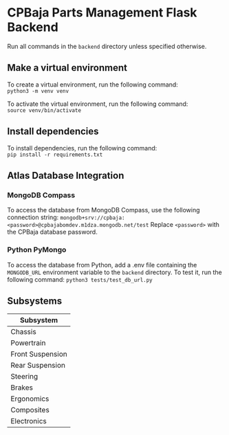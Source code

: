 # CPBaja Parts Management Flask Backend

Run all commands in the `backend` directory unless specified otherwise.

## Make a virtual environment

To create a virtual environment, run the following command:  
`python3 -m venv venv`

To activate the virtual environment, run the following command:  
`source venv/bin/activate`

## Install dependencies

To install dependencies, run the following command:  
`pip install -r requirements.txt`

## Atlas Database Integration

### MongoDB Compass

To access the database from MongoDB Compass, use the following connection string:
`mongodb+srv://cpbaja:<password>@cpbajabomdev.m1dza.mongodb.net/test`
Replace `<password>` with the CPBaja database password.

### Python PyMongo

To access the database from Python, add a .env file containing the `MONGODB_URL` environment variable to the `backend` directory.
To test it, run the following command:
`python3 tests/test_db_url.py`

## Subsystems

| Subsystem        |
| ---------------- |
| Chassis          |
| Powertrain       |
| Front Suspension |
| Rear Suspension  |
| Steering         |
| Brakes           |
| Ergonomics       |
| Composites       |
| Electronics      |
